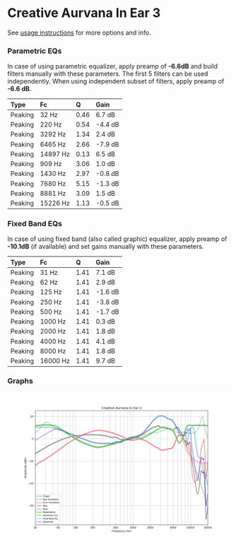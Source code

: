 # Creative Aurvana In Ear 3
See [usage instructions](https://github.com/jaakkopasanen/AutoEq#usage) for more options and info.

### Parametric EQs
In case of using parametric equalizer, apply preamp of **-6.6dB** and build filters manually
with these parameters. The first 5 filters can be used independently.
When using independent subset of filters, apply preamp of **-6.6 dB**.

| Type    | Fc       |    Q | Gain    |
|:--------|:---------|:-----|:--------|
| Peaking | 32 Hz    | 0.46 | 6.7 dB  |
| Peaking | 220 Hz   | 0.54 | -4.4 dB |
| Peaking | 3292 Hz  | 1.34 | 2.4 dB  |
| Peaking | 6465 Hz  | 2.66 | -7.9 dB |
| Peaking | 14897 Hz | 0.13 | 6.5 dB  |
| Peaking | 909 Hz   | 3.06 | 1.0 dB  |
| Peaking | 1430 Hz  | 2.97 | -0.8 dB |
| Peaking | 7680 Hz  | 5.15 | -1.3 dB |
| Peaking | 8881 Hz  | 3.09 | 1.5 dB  |
| Peaking | 15226 Hz | 1.13 | -0.5 dB |

### Fixed Band EQs
In case of using fixed band (also called graphic) equalizer, apply preamp of **-10.1dB**
(if available) and set gains manually with these parameters.

| Type    | Fc       |    Q | Gain    |
|:--------|:---------|:-----|:--------|
| Peaking | 31 Hz    | 1.41 | 7.1 dB  |
| Peaking | 62 Hz    | 1.41 | 2.9 dB  |
| Peaking | 125 Hz   | 1.41 | -1.6 dB |
| Peaking | 250 Hz   | 1.41 | -3.8 dB |
| Peaking | 500 Hz   | 1.41 | -1.7 dB |
| Peaking | 1000 Hz  | 1.41 | 0.3 dB  |
| Peaking | 2000 Hz  | 1.41 | 1.8 dB  |
| Peaking | 4000 Hz  | 1.41 | 4.1 dB  |
| Peaking | 8000 Hz  | 1.41 | 1.8 dB  |
| Peaking | 16000 Hz | 1.41 | 9.7 dB  |

### Graphs
![](./Creative%20Aurvana%20In%20Ear%203.png)